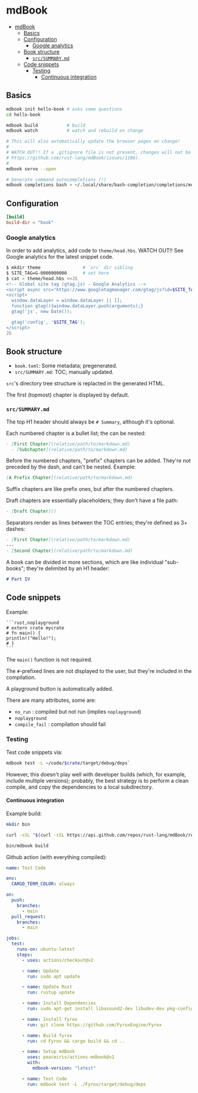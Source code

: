 # mdBook

- [mdBook](#mdbook)
  - [Basics](#basics)
  - [Configuration](#configuration)
    - [Google analytics](#google-analytics)
  - [Book structure](#book-structure)
    - [`src/SUMMARY.md`](#srcsummarymd)
  - [Code snippets](#code-snippets)
    - [Testing](#testing)
      - [Continuous integration](#continuous-integration)

## Basics

```sh
mdbook init hello-book # asks some questions
cd hello-book

mdbook build           # build
mdbook watch           # watch and rebuild on change

# This will also automatically update the browser pages on change!
#
# WATCH OUT!! If a .gitignore file is not present, changes will not be detected!! (see
# https://github.com/rust-lang/mdBook/issues/1186).
#
mdbook serve --open

# Generate command autocompletions (!)
mdbook completions bash > ~/.local/share/bash-completion/completions/mdbook
```

## Configuration

```toml
[build]
build-dir = "book"
```

### Google analytics

In order to add analytics, add code to `theme/head.hbs`. WATCH OUT!! See Google analytics for the latest snippet code.

```sh
$ mkdir theme                # `src` dir sibling
$ SITE_TAG=G-0000000000      # set here
$ cat > theme/head.hbs <<JS
<!-- Global site tag (gtag.js) - Google Analytics -->
<script async src="https://www.googletagmanager.com/gtag/js?id=$SITE_TAG"></script>
<script>
  window.dataLayer = window.dataLayer || [];
  function gtag(){window.dataLayer.push(arguments);}
  gtag('js', new Date());

  gtag('config', '$SITE_TAG');
</script>
JS
```

## Book structure

- `book.toml`: Some metadata; pregenerated.
- `src/SUMMARY.md`: TOC; manually updated.

`src`'s directory tree structure is replacted in the generated HTML.

The first (topmost) chapter is displayed by default.

### `src/SUMMARY.md`

The top H1 header should always be `# Summary`, although it's optional.

Each numbered chapter is a bullet list; the can be nested:

```md
- [First Chapter](relative/path/to/markdown.md)
  - [Subchapter](relative/path/to/markdown.md)
```

Before the numbered chapters, "prefix" chapters can be added. They're not preceded by the dash, and can't be nested. Example:

```md
[A Prefix Chapter](relative/path/to/markdown.md)
```

Suffix chapters are like prefix ones, but after the numbered chapters.

Draft chapters are essentially placeholders; they don't have a file path:

```md
- [Draft Chapter]()
```

Separators render as lines between the TOC entries; they're defined as 3+ dashes:

```md
- [First Chapter](relative/path/to/markdown.md)
---
- [Second Chapter](relative/path/to/markdown.md)
```

A book can be divided in more sections, which are like individual "sub-books"; they're delimited by an H1 header:

```md
# Part IV
```

## Code snippets

Example:

````
```rust,noplayground
# extern crate mycrate
# fn main() {
println!("Hello!");
# }
```
````

The `main()` function is not required.

The `#`-prefixed lines are not displayed to the user, but they're included in the compilation.

A playground button is automatically added.

There are many attributes, some are:

- `no_run`       : compiled but not run (implies `noplayground`)
- `noplayground`
- `compile_fail` : compilation should fail

### Testing

Test code snippets via:

```sh
mdbook test -L ~/code/$crate/target/debug/deps`
```

However, this doesn't play well with developer builds (which, for example, include multiple versions); probably, the best strategy is to perform a clean compile, and copy the dependencies to a local subdirectory.

#### Continuous integration

Example build:

```sh
mkdir bin

curl -sSL "$(curl -sSL https://api.github.com/repos/rust-lang/mdBook/releases/latest | jq --raw-output '.assets[] | .browser_download_url' | grep 'linux-gnu.tar.gz$')" | tar -xz --directory=bin

bin/mdbook build
```

Github action (with everything compiled):

```yml
name: Test Code

env:
  CARGO_TERM_COLOR: always

on:
  push:
    branches:
      - main
  pull_request:
    branches:
      - main

jobs:
  test:
    runs-on: ubuntu-latest
    steps:
      - uses: actions/checkout@v2

      - name: Update
        run: sudo apt update

      - name: Update Rust
        run: rustup update

      - name: Install Dependencies
        run: sudo apt-get install libasound2-dev libudev-dev pkg-config xorg-dev libxcb-shape0-dev libxcb-xfixes0-dev libxkbcommon-dev

      - name: Install fyrox
        run: git clone https://github.com/FyroxEngine/Fyrox

      - name: Build fyrox
        run: cd Fyrox && cargo build && cd ..

      - name: Setup mdBook
        uses: peaceiris/actions-mdbook@v1
        with:
          mdbook-version: "latest"

      - name: Test Code
        run: mdbook test -L ./Fyrox/target/debug/deps
```
